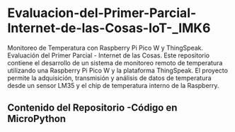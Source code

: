 # Evaluacion-del-Primer-Parcial-Internet-de-las-Cosas-IoT-_IMK6
Monitoreo de Temperatura con Raspberry Pi Pico W y ThingSpeak. Evaluación del Primer Parcial - Internet de las Cosas. 
Este repositorio contiene el desarrollo de un sistema de monitoreo remoto de temperatura utilizando una Raspberry Pi Pico W y la plataforma ThingSpeak.
El proyecto permite la adquisición, transmisión y análisis de datos de temperatura desde un sensor LM35 y el chip de temperatura interno de la Raspberry.

Contenido del Repositorio
-Código en MicroPython
-
